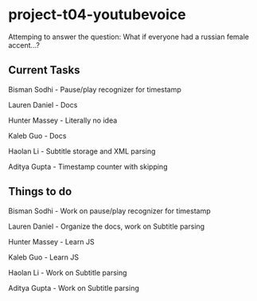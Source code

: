 # project-t04-youtubevoice

Attemping to answer the question: What if everyone had a russian female accent...?

## Current Tasks

Bisman Sodhi - Pause/play recognizer for timestamp

Lauren Daniel - Docs

Hunter Massey - Literally no idea

Kaleb Guo - Docs

Haolan Li - Subtitle storage and XML parsing 

Aditya Gupta - Timestamp counter with skipping 

## Things to do

Bisman Sodhi - Work on pause/play recognizer for timestamp

Lauren Daniel - Organize the docs, work on Subtitle parsing 

Hunter Massey - Learn JS

Kaleb Guo - Learn JS

Haolan Li - Work on Subtitle parsing  

Aditya Gupta - Work on Subtitle parsing


